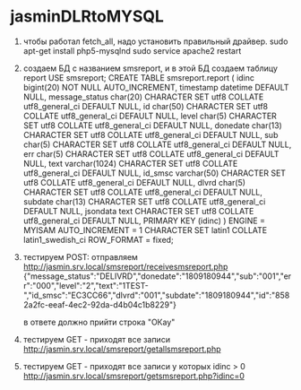 # jasminDLRtoMYSQL

1. чтобы работал fetch_all, надо установить правильный драйвер.
sudo apt-get install php5-mysqlnd
sudo service apache2 restart

2. создаем БД c названием smsreport, и в этой БД создаем таблицу report
USE smsreport;
CREATE TABLE smsreport.report (
  idinc bigint(20) NOT NULL AUTO_INCREMENT,
  timestamp datetime DEFAULT NULL,
  message_status char(20) CHARACTER SET utf8 COLLATE utf8_general_ci DEFAULT NULL,
  id char(50) CHARACTER SET utf8 COLLATE utf8_general_ci DEFAULT NULL,
  level char(5) CHARACTER SET utf8 COLLATE utf8_general_ci DEFAULT NULL,
  donedate char(13) CHARACTER SET utf8 COLLATE utf8_general_ci DEFAULT NULL,
  sub char(5) CHARACTER SET utf8 COLLATE utf8_general_ci DEFAULT NULL,
  err char(5) CHARACTER SET utf8 COLLATE utf8_general_ci DEFAULT NULL,
  text varchar(1024) CHARACTER SET utf8 COLLATE utf8_general_ci DEFAULT NULL,
  id_smsc varchar(50) CHARACTER SET utf8 COLLATE utf8_general_ci DEFAULT NULL,
  dlvrd char(5) CHARACTER SET utf8 COLLATE utf8_general_ci DEFAULT NULL,
  subdate char(13) CHARACTER SET utf8 COLLATE utf8_general_ci DEFAULT NULL,
  jsondata text CHARACTER SET utf8 COLLATE utf8_general_ci DEFAULT NULL,
  PRIMARY KEY (idinc)
)
ENGINE = MYISAM
AUTO_INCREMENT = 1
CHARACTER SET latin1
COLLATE latin1_swedish_ci
ROW_FORMAT = fixed;


3. тестируем POST:
   отправляем http://jasmin.srv.local/smsreport/receivesmsreport.php
   {"message_status":"DELIVRD","donedate":"1809180944","sub":"001","err":"000","level":"2","text":"1TEST-","id_smsc":"EC3CC66","dlvrd":"001","subdate":"1809180944","id":"8582a2fc-eeaf-4ec2-92da-d4b04c1b8229"}

   в ответе должно прийти строка "ОКay"

4. тестируем GET - приходят все записи
    http://jasmin.srv.local/smsreport/getallsmsreport.php

5. тестируем GET - приходят все записи у которых idinc > 0
    http://jasmin.srv.local/smsreport/getsmsreport.php?idinc=0
